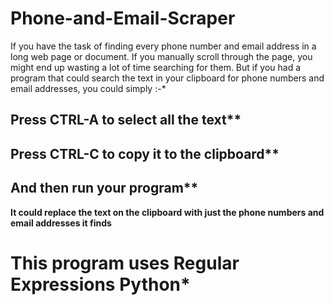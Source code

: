 # **Phone-and-Email-Scraper**

If you have the task of finding every phone number and email address in a long web page or document. If you manually scroll through the page, you might end up wasting a lot of time searching for them. But if you had a program that could search the text in your clipboard for phone numbers and email addresses, you could simply :-*

## Press CTRL-A to select all the text** 

## Press CTRL-C to copy it to the clipboard**

## And then run your program**

**It could replace the text on the clipboard with just the phone numbers and email addresses it finds**

# This program uses Regular Expressions Python*
